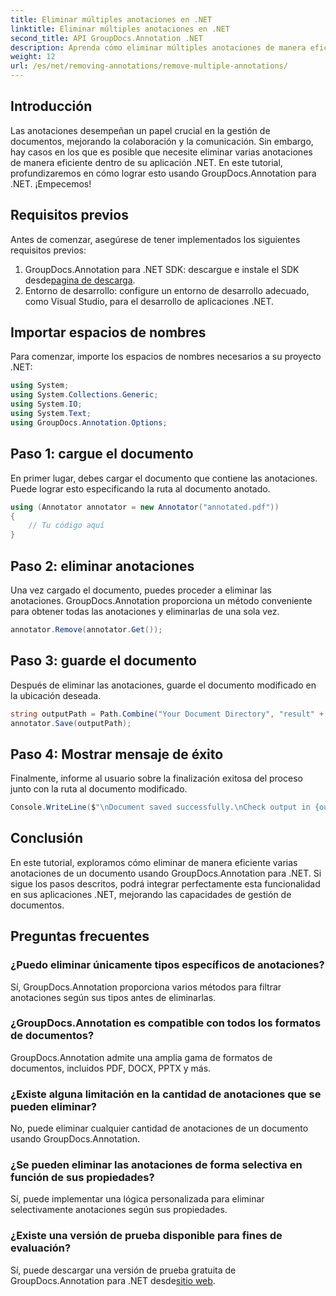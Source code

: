 ```yaml
---
title: Eliminar múltiples anotaciones en .NET
linktitle: Eliminar múltiples anotaciones en .NET
second_title: API GroupDocs.Annotation .NET
description: Aprenda cómo eliminar múltiples anotaciones de manera eficiente en .NET usando GroupDocs.Annotation. Siga nuestro tutorial paso a paso para una integración perfecta en sus aplicaciones.
weight: 12
url: /es/net/removing-annotations/remove-multiple-annotations/
---
```

## Introducción
Las anotaciones desempeñan un papel crucial en la gestión de documentos, mejorando la colaboración y la comunicación. Sin embargo, hay casos en los que es posible que necesite eliminar varias anotaciones de manera eficiente dentro de su aplicación .NET. En este tutorial, profundizaremos en cómo lograr esto usando GroupDocs.Annotation para .NET. ¡Empecemos!
## Requisitos previos
Antes de comenzar, asegúrese de tener implementados los siguientes requisitos previos:
1.  GroupDocs.Annotation para .NET SDK: descargue e instale el SDK desde[pagina de descarga](https://releases.groupdocs.com/annotation/net/).
2. Entorno de desarrollo: configure un entorno de desarrollo adecuado, como Visual Studio, para el desarrollo de aplicaciones .NET.

## Importar espacios de nombres
Para comenzar, importe los espacios de nombres necesarios a su proyecto .NET:
```csharp
using System;
using System.Collections.Generic;
using System.IO;
using System.Text;
using GroupDocs.Annotation.Options;
```
## Paso 1: cargue el documento
En primer lugar, debes cargar el documento que contiene las anotaciones. Puede lograr esto especificando la ruta al documento anotado.
```csharp
using (Annotator annotator = new Annotator("annotated.pdf"))
{
    // Tu código aquí
}
```
## Paso 2: eliminar anotaciones
Una vez cargado el documento, puedes proceder a eliminar las anotaciones. GroupDocs.Annotation proporciona un método conveniente para obtener todas las anotaciones y eliminarlas de una sola vez.
```csharp
annotator.Remove(annotator.Get());
```
## Paso 3: guarde el documento
Después de eliminar las anotaciones, guarde el documento modificado en la ubicación deseada.
```csharp
string outputPath = Path.Combine("Your Document Directory", "result" + Path.GetExtension("input.pdf"));
annotator.Save(outputPath);
```
## Paso 4: Mostrar mensaje de éxito
Finalmente, informe al usuario sobre la finalización exitosa del proceso junto con la ruta al documento modificado.
```csharp
Console.WriteLine($"\nDocument saved successfully.\nCheck output in {outputPath}.");
```

## Conclusión
En este tutorial, exploramos cómo eliminar de manera eficiente varias anotaciones de un documento usando GroupDocs.Annotation para .NET. Si sigue los pasos descritos, podrá integrar perfectamente esta funcionalidad en sus aplicaciones .NET, mejorando las capacidades de gestión de documentos.
## Preguntas frecuentes
### ¿Puedo eliminar únicamente tipos específicos de anotaciones?
Sí, GroupDocs.Annotation proporciona varios métodos para filtrar anotaciones según sus tipos antes de eliminarlas.
### ¿GroupDocs.Annotation es compatible con todos los formatos de documentos?
GroupDocs.Annotation admite una amplia gama de formatos de documentos, incluidos PDF, DOCX, PPTX y más.
### ¿Existe alguna limitación en la cantidad de anotaciones que se pueden eliminar?
No, puede eliminar cualquier cantidad de anotaciones de un documento usando GroupDocs.Annotation.
### ¿Se pueden eliminar las anotaciones de forma selectiva en función de sus propiedades?
Sí, puede implementar una lógica personalizada para eliminar selectivamente anotaciones según sus propiedades.
### ¿Existe una versión de prueba disponible para fines de evaluación?
 Sí, puede descargar una versión de prueba gratuita de GroupDocs.Annotation para .NET desde[sitio web](https://releases.groupdocs.com/annotation/net/).